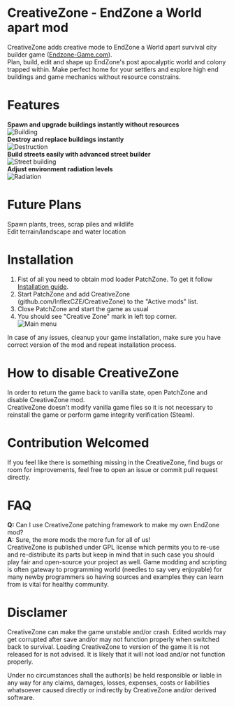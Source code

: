 # CreativeZone - EndZone a World apart mod
CreativeZone adds creative mode to EndZone a World apart survival city builder game ([Endzone-Game.com](https://endzone-game.com/)). <br/>
Plan, build, edit and shape up EndZone's post apocalyptic world and colony trapped within. Make perfect home for your settlers and explore high end buildings and game mechanics without resource constrains.

# Features
**Spawn and upgrade buildings instantly without resources**
<br/>![Building](Docs/Building.gif) <br/>
**Destroy and replace buildings instantly**
<br/>![Destruction](Docs/Destruction.gif) <br/>
**Build streets easily with advanced street builder**
<br/>![Street building](Docs/StreetBuilding.gif) <br/>
**Adjust environment radiation levels**
<br/>![Radiation](Docs/Radiation.gif) <br/>

# Future Plans
Spawn plants, trees, scrap piles and wildlife <br/>
Edit terrain/landscape and water location

# Installation
1) Fist of all you need to obtain mod loader PatchZone. To get it follow [Installation guide](https://github.com/InflexCZE/PatchZone#installation).
2) Start PatchZone and add CreativeZone (github.com/InflexCZE/CreativeZone) to the "Active mods" list.
3) Close PatchZone and start the game as usual
4) You should see "Creative Zone" mark in left top corner.
<br/>![Main menu](Docs/MainMenu.png)

In case of any issues, cleanup your game installation, make sure you have correct version of the mod and repeat installation process.

# How to disable CreativeZone
In order to return the game back to vanilla state, open PatchZone and disable CreativeZone mod. </br>
CreativeZone doesn't modify vanilla game files so it is not necessary to reinstall the game or perform game integrity verification (Steam).

# Contribution Welcomed

If you feel like there is something missing in the CreativeZone, find bugs or room for improvements, feel free to open an issue or commit pull request directly.

# FAQ
**Q:** Can I use CreativeZone patching framework to make my own EndZone mod? <br/>
**A:** Sure, the more mods the more fun for all of us! <br/>  CreativeZone is published under GPL license which permits you to re-use and re-distribute its parts but keep in mind that in such case you should play fair and open-source your project as well. Game modding and scripting is often gateway to programming world (needles to say very enjoyable) for many newby programmers so having sources and examples they can learn from is vital for healthy community. 

# Disclamer
CreativeZone can make the game unstable and/or crash.
Edited worlds may get corrupted after save and/or may not function properly when switched back to survival.
Loading CreativeZone to version of the game it is not released for is not advised. It is likely that it will not load and/or not function properly.

Under no circumstances shall the author(s) be held responsible or liable in any way for any claims, damages, losses, expenses, costs or liabilities whatsoever caused directly or indirectly by CreativeZone and/or derived software.
